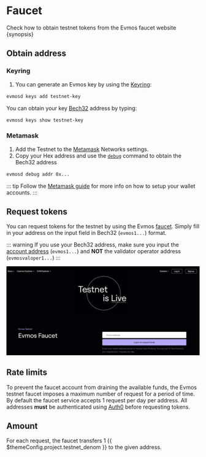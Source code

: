 <!--
order: 2
-->

# Faucet

Check how to obtain testnet tokens from the Evmos faucet website {synopsis}

## Obtain address

### Keyring

1. You can generate an Evmos key by using the [Keyring](./../guides/keys-wallets/keyring.md):

```bash
evmosd keys add testnet-key
```

You can obtain your key [Bech32](./../basics/accounts.md#addresses-and-public-keys) address by typing:

```bash
evmosd keys show testnet-key
```

### Metamask

1. Add the Testnet to the [Metamask](./../guides/keys-wallets/metamask.md) Networks settings.
2. Copy your Hex address and use the [`debug`](./../basics/accounts.md#addresses-conversion) command to obtain the Bech32 address

  ```bash
  evmosd debug addr 0x...
  ```

::: tip
Follow the [Metamask guide](./../guides/keys-wallets/metamask.md) for more info on how to setup your wallet accounts.
:::

## Request tokens

<!-- TODO: update to support Hex format -->
You can request tokens for the testnet by using the Evmos [faucet](https://faucet.evmos.org).
Simply fill in your address on the input field in Bech32 (`evmos1...`) format.

::: warning
If you use your Bech32 address, make sure you input the [account address](./../basics/accounts.md#addresses-and-public-keys) (`evmos1...`) and **NOT** the validator operator address (`evmosvaloper1...`)
:::

![faucet site](./img/faucet_web_page.png)

## Rate limits

To prevent the faucet account from draining the available funds, the Evmos testnet faucet
imposes a maximum number of request for a period of time. By default the faucet service accepts 1
request per day per address. All addresses **must** be authenticated using
[Auth0](https://auth0.com/) before requesting tokens.

<!-- TODO: add screenshots of authentication window -->

## Amount

For each request, the faucet transfers 1 {{ $themeConfig.project.testnet_denom }} to the given address.
